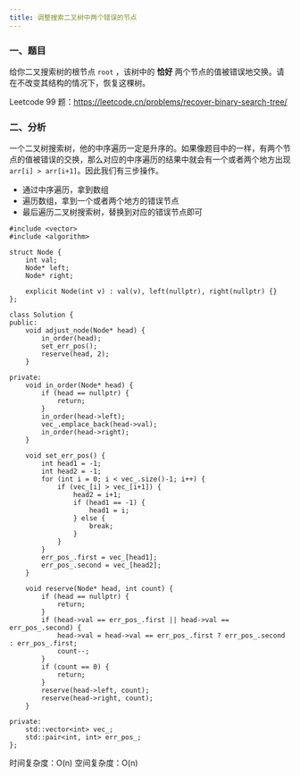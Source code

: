 ```yaml
---
title: 调整搜索二叉树中两个错误的节点
---
```


### 一、题目

给你二叉搜索树的根节点 `root` ，该树中的 **恰好** 两个节点的值被错误地交换。请在不改变其结构的情况下，恢复这棵树。

Leetcode 99 题：https://leetcode.cn/problems/recover-binary-search-tree/

### 二、分析

一个二叉树搜索树，他的中序遍历一定是升序的。如果像题目中的一样，有两个节点的值被错误的交换，那么对应的中序遍历的结果中就会有一个或者两个地方出现 `arr[i] > arr[i+1]`。因此我们有三步操作。

- 通过中序遍历，拿到数组
- 遍历数组，拿到一个或者两个地方的错误节点
- 最后遍历二叉树搜索树，替换到对应的错误节点即可

```
#include <vector>
#include <algorithm>

struct Node {
    int val;
    Node* left;
    Node* right;

    explicit Node(int v) : val(v), left(nullptr), right(nullptr) {}
};

class Solution {
public:
    void adjust_node(Node* head) {
        in_order(head);
        set_err_pos();
        reserve(head, 2);
    }

private:
    void in_order(Node* head) {
        if (head == nullptr) {
            return;
        }
        in_order(head->left);
        vec_.emplace_back(head->val);
        in_order(head->right);
    }

    void set_err_pos() {
        int head1 = -1;
        int head2 = -1;
        for (int i = 0; i < vec_.size()-1; i++) {
            if (vec_[i] > vec_[i+1]) {
                head2 = i+1;
                if (head1 == -1) {
                    head1 = i;
                } else {
                    break;
                }
            }
        }
        err_pos_.first = vec_[head1];
        err_pos_.second = vec_[head2];
    }

    void reserve(Node* head, int count) {
        if (head == nullptr) {
            return;
        }
        if (head->val == err_pos_.first || head->val == err_pos_.second) {
            head->val = head->val == err_pos_.first ? err_pos_.second : err_pos_.first;
            count--;
        }
        if (count == 0) {
            return;
        }
        reserve(head->left, count);
        reserve(head->right, count);
    }

private:
    std::vector<int> vec_;
    std::pair<int, int> err_pos_;
};
```

时间复杂度：O(n) 空间复杂度：O(n)